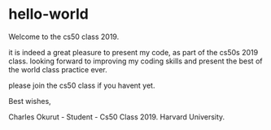 # hello-world

Welcome to  the cs50 class 2019.

it is indeed a great pleasure to present my code, as part of the cs50s 2019 class.
looking forward to improving my coding skills and present the best of the world class practice ever.

please join the cs50 class if you havent yet.

Best wishes,

Charles Okurut -
Student - Cs50 Class 2019.
Harvard University.
